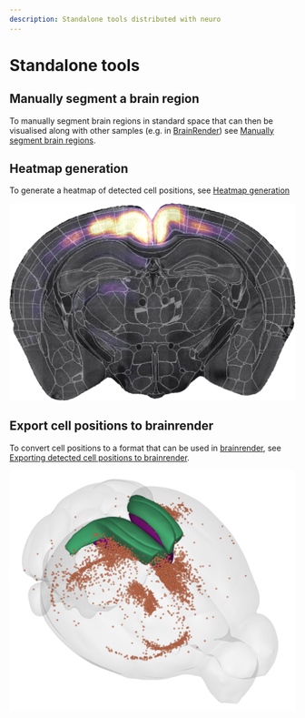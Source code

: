 ```yaml
---
description: Standalone tools distributed with neuro
---
```


# Standalone tools

## Manually segment a brain region

To manually segment brain regions in standard space that can then be visualised along with other samples \(e.g. in [BrainRender](https://github.com/BrancoLab/BrainRender)\) see [Manually segment brain regions](manually-segment-brain-regions.md).

## Heatmap generation

To generate a heatmap of detected cell positions, see [Heatmap generation](untitled.md)

![Overlay on raw data and segmentation from amap added separately](https://raw.githubusercontent.com/SainsburyWellcomeCentre/cellfinder/master/resources/heatmap.png)



## Export cell positions to brainrender

To convert cell positions to a format that can be used in [brainrender](https://github.com/BrancoLab/BrainRender), see [Exporting detected cell positions to brainrender](exporting-detected-cell-positions-to-brainrender.md).

![Input cell somas detected by cellfinder, aligned to the Allen Reference Atlas, and visualised in brainrender along with retrosplenial cortex. Data courtesy of Sepiedeh Keshavarzi and Chryssanthi Tsitoura.](../../.gitbook/assets/brainrender.png)



